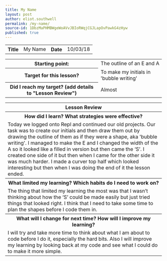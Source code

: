 ```yaml
---
title: My Name
layout: post
author: eliot.southwell
permalink: /my-name/
source-id: 1DbzMaPHMBWgeWoAVvJBIoRWqjCGJLapOvPawkG4zHyw
published: true
---
```

<table class="table1">
  <tr>
    <th>Title</th>
    <td>My Name</td>
    <th>Date</th>
    <td>10/03/18</td>
  </tr>
</table>


<table class="table1">
  <tr>
    <th>Starting point:</th>
    <td>The outline of an E and A</td>
  </tr>
  <tr>
    <th>Target for this lesson?</th>
    <td>To make my initials in 'bubble writing'</td>
  </tr>
  <tr>
    <th>Did I reach my target? 
(add details to "Lesson Review")</th>
    <td>Almost</td>
  </tr>
</table>


<table class="table1">
  <tr>
    <th>Lesson Review</th>
  </tr>
  <tr>
    <th>How did I learn? What strategies were effective? </th>
  </tr>
  <tr>
    <td>Today we logged onto Repl and continued our old projects. Our task was to create our initials and then draw them out by drawing the outline of them as if they were a shape, aka 'bubble writing'. I managed to make the E and I changed the width of the A so it looked like a filled in version but then came the ‘S’. I created one side of it but then when I came for the other side it was much harder. I made a curver top half which looked interesting but then when I was doing the end of it the lesson ended.</td>
  </tr>
  <tr>
    <th>What limited my learning? Which habits do I need to work on? </th>
  </tr>
  <tr>
    <td>The thing that limited my learning the most was that I wasn’t thinking about how the ‘S’ could be made easily but just tried things that looked right. I think that I need to take some time to plan the shapes before I code them in.</td>
  </tr>
  <tr>
    <th>What will I change for next time? How will I improve my learning?</th>
  </tr>
  <tr>
    <td>I will try and take more time to think about what I am about to code before I do it, especially the hard bits. Also I will improve my learning by looking back at my code and see what I could do to make it more simple.</td>
  </tr>
</table>


